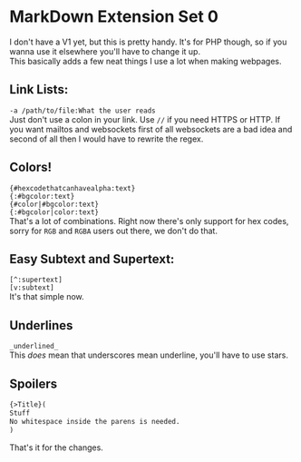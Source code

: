 # MarkDown Extension Set 0
I don't have a V1 yet, but this is pretty handy. It's for PHP though, so if you wanna use it elsewhere you'll have to change it up.<br>
This basically adds a few neat things I use a lot when making webpages.

## Link Lists:
`-a /path/to/file:What the user reads`<br>
Just don't use a colon in your link. Use `//` if you need HTTPS or HTTP. If you want mailtos and websockets first of all websockets are a bad idea and second of all then I would have to rewrite the regex.
## Colors!
`{#hexcodethatcanhavealpha:text}`<br>
`{:#bgcolor:text}`<br>
`{#color|#bgcolor:text}`<br>
`{:#bgcolor|color:text}`<br>
That's a lot of combinations. Right now there's only support for hex codes, sorry for `RGB` and `RGBA` users out there, we don't do that.
## Easy Subtext and Supertext:
`[^:supertext]`<br>
`[v:subtext]`<br>
It's that simple now.
## Underlines
`_underlined_`<br>
This _does_ mean that underscores mean underline, you'll have to use stars.
## Spoilers
```markdown
{>Title}(
Stuff
No whitespace inside the parens is needed.
)
```
That's it for the changes.
